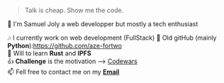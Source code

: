 > Talk is cheap. Show me the code.


👋 I'm Samuel Joly a web developper but mostly a tech enthusiast

:notes: I currently work on web development (FullStack)
:older_man: Old gitHub (mainly **Python**):https://github.com/aze-fortwo<br>
:book: Will to learn **Rust** and **IPFS**<br>
:+1: **Challenge** is the motivation --> <a href='https://www.codewars.com/users/azefortwo'>Codewars</a><br>
📫 Fell free to contact me on my **<a href='mailto:Samuel.joly@laplateforme.io'>Email</a>**<br>
